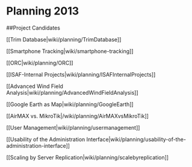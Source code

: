 # Planning 2013

##Project Candidates

[[Trim Database|wiki/planning/TrimDatabase]]

[[Smartphone Tracking|wiki/smartphone-tracking]]

[[ORC|wiki/planning/ORC]]

[[ISAF-Internal Projects|wiki/planning/ISAFInternalProjects]]

[[Advanced Wind Field Analysis|wiki/planning/AdvancedWindFieldAnalysis]]

[[Google Earth as Map|wiki/planning/GoogleEarth]]

[[AirMAX vs. MikroTik|/wiki/planning/AirMAXvsMikroTik]]

[[User Management|wiki/planning/usermanagement]]

[[Usability of the Administration Interface|wiki/planning/usability-of-the-administration-interface]]

[[Scaling by Server Replication|wiki/planning/scalebyreplication]]